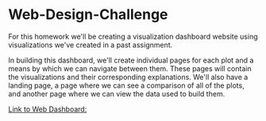 # Web-Design-Challenge

For this homework we'll be creating a visualization dashboard website using visualizations we've created in a past assignment. 

In building this dashboard, we'll create individual pages for each plot and a means by which we can navigate between them. These pages will contain the visualizations and their corresponding explanations. We'll also have a landing page, a page where we can see a comparison of all of the plots, and another page where we can view the data used to build them.


[Link to Web Dashboard:](https://jbski.github.io/Web-Design-Challenge/index.html)